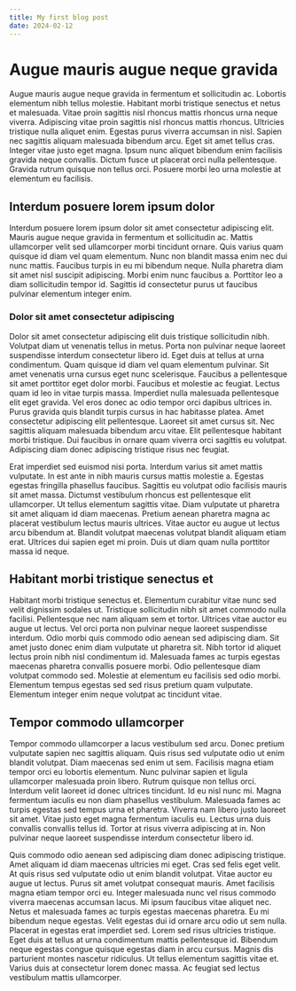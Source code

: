 ```yaml
---
title: My first blog post
date: 2024-02-12
---
```


# Augue mauris augue neque gravida
Augue mauris augue neque gravida in fermentum et sollicitudin ac. Lobortis elementum nibh tellus molestie. Habitant morbi tristique senectus et netus et malesuada. Vitae proin sagittis nisl rhoncus mattis rhoncus urna neque viverra. Adipiscing vitae proin sagittis nisl rhoncus mattis rhoncus. Ultricies tristique nulla aliquet enim. Egestas purus viverra accumsan in nisl. Sapien nec sagittis aliquam malesuada bibendum arcu. Eget sit amet tellus cras. Integer vitae justo eget magna. Ipsum nunc aliquet bibendum enim facilisis gravida neque convallis. Dictum fusce ut placerat orci nulla pellentesque. Gravida rutrum quisque non tellus orci. Posuere morbi leo urna molestie at elementum eu facilisis.
## Interdum posuere lorem ipsum dolor 
Interdum posuere lorem ipsum dolor sit amet consectetur adipiscing elit. Mauris augue neque gravida in fermentum et sollicitudin ac. Mattis ullamcorper velit sed ullamcorper morbi tincidunt ornare. Quis varius quam quisque id diam vel quam elementum. Nunc non blandit massa enim nec dui nunc mattis. Faucibus turpis in eu mi bibendum neque. Nulla pharetra diam sit amet nisl suscipit adipiscing. Morbi enim nunc faucibus a. Porttitor leo a diam sollicitudin tempor id. Sagittis id consectetur purus ut faucibus pulvinar elementum integer enim.

### Dolor sit amet consectetur adipiscing
Dolor sit amet consectetur adipiscing elit duis tristique sollicitudin nibh. Volutpat diam ut venenatis tellus in metus. Porta non pulvinar neque laoreet suspendisse interdum consectetur libero id. Eget duis at tellus at urna condimentum. Quam quisque id diam vel quam elementum pulvinar. Sit amet venenatis urna cursus eget nunc scelerisque. Faucibus a pellentesque sit amet porttitor eget dolor morbi. Faucibus et molestie ac feugiat. Lectus quam id leo in vitae turpis massa. Imperdiet nulla malesuada pellentesque elit eget gravida. Vel eros donec ac odio tempor orci dapibus ultrices in. Purus gravida quis blandit turpis cursus in hac habitasse platea. Amet consectetur adipiscing elit pellentesque. Laoreet sit amet cursus sit. Nec sagittis aliquam malesuada bibendum arcu vitae. Elit pellentesque habitant morbi tristique. Dui faucibus in ornare quam viverra orci sagittis eu volutpat. Adipiscing diam donec adipiscing tristique risus nec feugiat.

Erat imperdiet sed euismod nisi porta. Interdum varius sit amet mattis vulputate. In est ante in nibh mauris cursus mattis molestie a. Egestas egestas fringilla phasellus faucibus. Sagittis eu volutpat odio facilisis mauris sit amet massa. Dictumst vestibulum rhoncus est pellentesque elit ullamcorper. Ut tellus elementum sagittis vitae. Diam vulputate ut pharetra sit amet aliquam id diam maecenas. Pretium aenean pharetra magna ac placerat vestibulum lectus mauris ultrices. Vitae auctor eu augue ut lectus arcu bibendum at. Blandit volutpat maecenas volutpat blandit aliquam etiam erat. Ultrices dui sapien eget mi proin. Duis ut diam quam nulla porttitor massa id neque.
## Habitant morbi tristique senectus et
Habitant morbi tristique senectus et. Elementum curabitur vitae nunc sed velit dignissim sodales ut. Tristique sollicitudin nibh sit amet commodo nulla facilisi. Pellentesque nec nam aliquam sem et tortor. Ultrices vitae auctor eu augue ut lectus. Vel orci porta non pulvinar neque laoreet suspendisse interdum. Odio morbi quis commodo odio aenean sed adipiscing diam. Sit amet justo donec enim diam vulputate ut pharetra sit. Nibh tortor id aliquet lectus proin nibh nisl condimentum id. Malesuada fames ac turpis egestas maecenas pharetra convallis posuere morbi. Odio pellentesque diam volutpat commodo sed. Molestie at elementum eu facilisis sed odio morbi. Elementum tempus egestas sed sed risus pretium quam vulputate. Elementum integer enim neque volutpat ac tincidunt vitae.
## Tempor commodo ullamcorper
Tempor commodo ullamcorper a lacus vestibulum sed arcu. Donec pretium vulputate sapien nec sagittis aliquam. Quis risus sed vulputate odio ut enim blandit volutpat. Diam maecenas sed enim ut sem. Facilisis magna etiam tempor orci eu lobortis elementum. Nunc pulvinar sapien et ligula ullamcorper malesuada proin libero. Rutrum quisque non tellus orci. Interdum velit laoreet id donec ultrices tincidunt. Id eu nisl nunc mi. Magna fermentum iaculis eu non diam phasellus vestibulum. Malesuada fames ac turpis egestas sed tempus urna et pharetra. Viverra nam libero justo laoreet sit amet. Vitae justo eget magna fermentum iaculis eu. Lectus urna duis convallis convallis tellus id. Tortor at risus viverra adipiscing at in. Non pulvinar neque laoreet suspendisse interdum consectetur libero id.

Quis commodo odio aenean sed adipiscing diam donec adipiscing tristique. Amet aliquam id diam maecenas ultricies mi eget. Cras sed felis eget velit. At quis risus sed vulputate odio ut enim blandit volutpat. Vitae auctor eu augue ut lectus. Purus sit amet volutpat consequat mauris. Amet facilisis magna etiam tempor orci eu. Integer malesuada nunc vel risus commodo viverra maecenas accumsan lacus. Mi ipsum faucibus vitae aliquet nec. Netus et malesuada fames ac turpis egestas maecenas pharetra. Eu mi bibendum neque egestas. Velit egestas dui id ornare arcu odio ut sem nulla. Placerat in egestas erat imperdiet sed. Lorem sed risus ultricies tristique. Eget duis at tellus at urna condimentum mattis pellentesque id. Bibendum neque egestas congue quisque egestas diam in arcu cursus. Magnis dis parturient montes nascetur ridiculus. Ut tellus elementum sagittis vitae et. Varius duis at consectetur lorem donec massa. Ac feugiat sed lectus vestibulum mattis ullamcorper.
